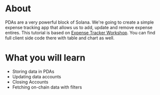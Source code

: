 # About

PDAs are a very powerful block of Solana. We're going to create a simple expense tracking app that allows us to add, update and remove expense entires. This tutorial is based on [Expense Tracker Workshop](https://github.com/GitBolt/expense-tracker-workshop). You can find full client side code there with table and chart as well.

# What you will learn

- Storing data in PDAs
- Updating data accounts
- Closing Accounts
- Fetching on-chain data with filters
